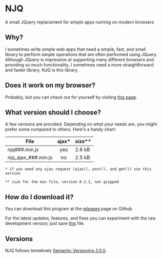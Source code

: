 # NJQ
A small JQuery replacement for simple apps running on modern browsers

## Why?
I sometimes write simple web apps that need a simple, fast, and small library to perform simple operations that are often performed using JQuery. Although JQuery is impressive at supporting many different browsers and providing so much functionality, I sometimes need a more straightforward and faster library. NJQ is this library.

## Does it work on my browser?
Probably, but you can check out for yourself by visiting [this page](https://stefanovazzocell.github.io/NJQ/docs/).

## What version should I choose?
A few versions are provided. Depending on what your needs are, you might prefer some compared to others.
Here's a handy chart:

| File                | ajax* |  size**  |
| ------------------- |:-----:| -------- |
| njq###.min.js       | yes   | 2.6 kB   |
| njq_ajax_###.min.js | no    | 2.5 kB   |

`* if you need any ajax request (ajax(), post(), and get()) use this version`

`** size for the min file, version 0.2.1, not gzipped`

## How do I download it?
You can download this program at the [releases](https://github.com/stefanovazzocell/NJQ/releases/) page on Github.

For the latest updates, features, and fixes you can experiment with the raw development version; just save [this](https://raw.githubusercontent.com/stefanovazzocell/NJQ/master/src/njq.js) file.

## Versions
NJQ follows tentatively [Semantic Versioning 2.0.0](https://semver.org/spec/v2.0.0.html).
